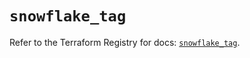 # `snowflake_tag`

Refer to the Terraform Registry for docs: [`snowflake_tag`](https://registry.terraform.io/providers/snowflake-labs/snowflake/0.92.0/docs/resources/tag).
